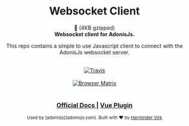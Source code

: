 <h1 align="center">Websocket Client</h1>

<div align="center">🚀 (4KB gzipped)</div>
<div align="center">
  <strong>Websocket client for AdonisJs.</strong>
  <p>This repo contains a simple to use Javascript client to connect with the AdonisJs websocket server.</p>
</div>

<br />

<div align="center">
  <a href="https://travis-ci.org/adonisjs/adonis-websocket-client">
    <img src="https://img.shields.io/travis/adonisjs/adonis-websocket-client.svg?style=for-the-badge" alt="Travis" />
  </a>
</div>

<br />

<div align="center">
  <a href="https://saucelabs.com/beta/builds/f55d3f5a269840da8603c39b9412e3fe"><img src="https://saucelabs.com/browser-matrix/amanvirk.svg" alt="Browser Matrix"></a>
</div>

<br />

<div align="center">
  <h3>
    <a href="https://adonisjs.com/docs/websocket">
      Official Docs
    </a>
    <span> | </span>
    <a href="https://github.com/adonisjs/adonis-websocket-vue">
      Vue Plugin
    </a>
  </h3>
</div>

<div align="center">
  <sub>Used by [adonisjs](adonisjs.com). Built with ❤︎ by <a href="https://github.com/thetutlage">Harminder Virk</a>
</div>
